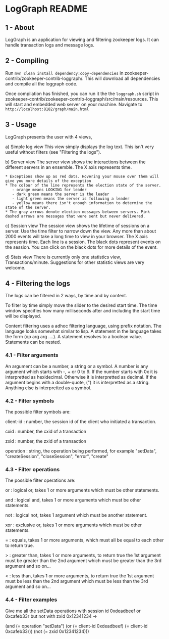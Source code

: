 # LogGraph README

## 1 - About
LogGraph is an application for viewing and filtering zookeeper logs. It can handle transaction logs and message logs. 

## 2 - Compiling

Run `mvn clean install dependency:copy-dependencies` in zookeeper-contrib/zookeeper-contrib-loggraph/.
This will download all dependencies and compile all the loggraph code.

Once compilation has finished, you can run it the the `loggraph.sh` script in zookeeper-contrib/zookeeper-contrib-loggraph/src/main/resources.
This will start and embedded web server on your machine.
Navigate to `http://localhost:8182/graph/main.html`

## 3 - Usage
LogGraph presents the user with 4 views, 
 
  a) Simple log view
     This view simply displays the log text. This isn't very useful without filters (see "Filtering the logs").

  b) Server view
     The server view shows the interactions between the different servers in an ensemble. The X axis represents time.
      
    * Exceptions show up as red dots. Hovering your mouse over them will give you more details of the exception
	* The colour of the line represents the election state of the server. 
	   - orange means LOOKING for leader
	   - dark green means the server is the leader
	   - light green means the server is following a leader
	   - yellow means there isn't enough information to determine the state of the server. 
	* The gray arrows denote election messages between servers. Pink dashed arrows are messages that were sent but never delivered.

  c) Session view
     The session view shows the lifetime of sessions on a server. Use the time filter to narrow down the view. Any more than about 2000 events will take a long time to view in your browser. 
     The X axis represents time. Each line is a session. The black dots represent events on the session. You can click on the black dots for more details of the event.

  d) Stats view
     There is currently only one statistics view, Transactions/minute. Suggestions for other statistic views are very welcome.

## 4 - Filtering the logs
The logs can be filtered in 2 ways, by time and by content. 

To filter by time simply move the slider to the desired start time. The time window specifies how many milliseconds after and including the start time will be displayed.

Content filtering uses a adhoc filtering language, using prefix notation. The language looks somewhat similar to lisp. A statement in the language takes the form (op arg arg ....). A statement resolves to a boolean value. Statements can be nested. 

### 4.1 - Filter arguments
An argument can be a number, a string or a symbol. A number is any argument which starts with -, + or 0 to 9. If the number starts with 0x it is interpretted as hexidecimal. Otherwise it is interpretted as decimal. If the argument begins with a double-quote, (") it is interpretted as a string. Anything else is interpretted as a symbol.

### 4.2 - Filter symbols
The possible filter symbols are: 

client-id : number, the session id of the client who initiated a transaction.

cxid : number, the cxid of a transaction

zxid : number, the zxid of a transaction

operation : string, the operation being performed, for example "setData", "createSession", "closeSession", "error", "create"

### 4.3 - Filter operations
The possible filter operations are:

or : logical or, takes 1 or more arguments which must be other statements.

and : logical and, takes 1 or more arguments which must be other statements.

not : logical not, takes 1 argument which must be another statement.

xor : exclusive or, takes 1 or more arguments which must be other statements.

 = : equals, takes 1 or more arguments, which must all be equal to each other to return true.

&gt; : greater than, takes 1 or more arguments, to return true the 1st argument must be greater than the 2nd argument which must be greater than the 3rd argument and so on... 

&lt; : less than, takes 1 or more arguments, to return true the 1st argument must be less than the 2nd argument which must be less than the 3rd argument and so on... 

### 4.4 - Filter examples
Give me all the setData operations with session id 0xdeadbeef or 0xcafeb33r but not with zxid 0x12341234 ->

(and (= operation "setData") (or (= client-id 0xdeadbeef) (= client-id 0xcafeb33r)) (not (= zxid 0x12341234)))
